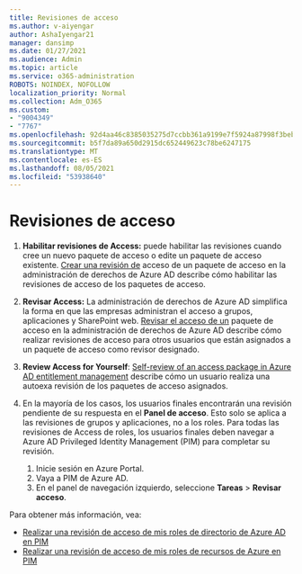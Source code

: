 ```yaml
---
title: Revisiones de acceso
ms.author: v-aiyengar
author: AshaIyengar21
manager: dansimp
ms.date: 01/27/2021
ms.audience: Admin
ms.topic: article
ms.service: o365-administration
ROBOTS: NOINDEX, NOFOLLOW
localization_priority: Normal
ms.collection: Adm_O365
ms.custom:
- "9004349"
- "7767"
ms.openlocfilehash: 92d4aa46c8385035275d7ccbb361a9199e7f5924a87998f3beba32a2b02bbcc9
ms.sourcegitcommit: b5f7da89a650d2915dc652449623c78be6247175
ms.translationtype: MT
ms.contentlocale: es-ES
ms.lasthandoff: 08/05/2021
ms.locfileid: "53938640"
---
```

# <a name="access-reviews"></a>Revisiones de acceso

1. **Habilitar revisiones de Access:** puede habilitar las revisiones cuando cree un nuevo paquete de acceso o edite un paquete de acceso existente. [Crear una revisión de](https://docs.microsoft.com/azure/active-directory/governance/entitlement-management-access-reviews-create) acceso de un paquete de acceso en la administración de derechos de Azure AD describe cómo habilitar las revisiones de acceso de los paquetes de acceso.

1. **Revisar Access:** La administración de derechos de Azure AD simplifica la forma en que las empresas administran el acceso a grupos, aplicaciones y SharePoint web. [Revisar el acceso de un](https://docs.microsoft.com/azure/active-directory/governance/entitlement-management-access-reviews-create) paquete de acceso en la administración de derechos de Azure AD describe cómo realizar revisiones de acceso para otros usuarios que están asignados a un paquete de acceso como revisor designado.

1. **Review Access for Yourself**: [Self-review of an access package in Azure AD entitlement management](https://docs.microsoft.com/azure/active-directory/governance/entitlement-management-access-reviews-self-review) describe cómo un usuario realiza una autoexa revisión de los paquetes de acceso asignados.

1. En la mayoría de los casos, los usuarios finales encontrarán una revisión pendiente de su respuesta en el **Panel de acceso**. Esto solo se aplica a las revisiones de grupos y aplicaciones, no a los roles. Para todas las revisiones de Access de roles, los usuarios finales deben navegar a Azure AD Privileged Identity Management (PIM) para completar su revisión.

    1. Inicie sesión en Azure Portal.
    2. Vaya a PIM de Azure AD.
    3. En el panel de navegación izquierdo, seleccione **Tareas**  >  **Revisar acceso**.
    
Para obtener más información, vea:

- [Realizar una revisión de acceso de mis roles de directorio de Azure AD en PIM ](https://docs.microsoft.com/azure/active-directory/privileged-identity-management/pim-how-to-perform-security-review/)
- [Realizar una revisión de acceso de mis roles de recursos de Azure en PIM](https://docs.microsoft.com/azure/active-directory/privileged-identity-management/pim-resource-roles-perform-access-review/)